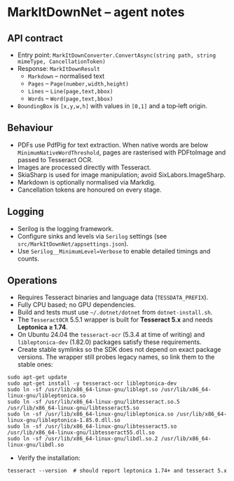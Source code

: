 # MarkItDownNet – agent notes

## API contract
- Entry point: `MarkItDownConverter.ConvertAsync(string path, string mimeType, CancellationToken)`
- Response: `MarkItDownResult`
  - `Markdown` – normalised text
  - `Pages` – `Page(number,width,height)`
  - `Lines` – `Line(page,text,bbox)`
  - `Words` – `Word(page,text,bbox)`
- `BoundingBox` is `[x,y,w,h]` with values in `[0,1]` and a top‑left origin.

## Behaviour
- PDFs use PdfPig for text extraction. When native words are below `MinimumNativeWordThreshold`, pages are rasterised with PDFtoImage and passed to Tesseract OCR.
- Images are processed directly with Tesseract.
- SkiaSharp is used for image manipulation; avoid SixLabors.ImageSharp.
- Markdown is optionally normalised via Markdig.
- Cancellation tokens are honoured on every stage.

## Logging
- Serilog is the logging framework.
- Configure sinks and levels via `Serilog` settings (see `src/MarkItDownNet/appsettings.json`).
- Use `Serilog__MinimumLevel=Verbose` to enable detailed timings and counts.

## Operations
- Requires Tesseract binaries and language data (`TESSDATA_PREFIX`).
- Fully CPU based; no GPU dependencies.
- Build and tests must use `~/.dotnet/dotnet` from `dotnet-install.sh`.
- The `TesseractOCR` 5.5.1 wrapper is built for **Tesseract 5.x** and needs **Leptonica ≥ 1.74**.
- On Ubuntu 24.04 the `tesseract-ocr` (5.3.4 at time of writing) and `libleptonica-dev` (1.82.0) packages satisfy these requirements.
- Create stable symlinks so the SDK does not depend on exact package versions. The wrapper still probes legacy names, so link them to the stable ones:

```
sudo apt-get update
sudo apt-get install -y tesseract-ocr libleptonica-dev
sudo ln -sf /usr/lib/x86_64-linux-gnu/liblept.so /usr/lib/x86_64-linux-gnu/libleptonica.so
sudo ln -sf /usr/lib/x86_64-linux-gnu/libtesseract.so.5 /usr/lib/x86_64-linux-gnu/libtesseract5.so
sudo ln -sf /usr/lib/x86_64-linux-gnu/libleptonica.so /usr/lib/x86_64-linux-gnu/libleptonica-1.85.0.dll.so
sudo ln -sf /usr/lib/x86_64-linux-gnu/libtesseract5.so /usr/lib/x86_64-linux-gnu/libtesseract55.dll.so
sudo ln -sf /usr/lib/x86_64-linux-gnu/libdl.so.2 /usr/lib/x86_64-linux-gnu/libdl.so
```

- Verify the installation:

```
tesseract --version  # should report leptonica 1.74+ and tesseract 5.x
```
